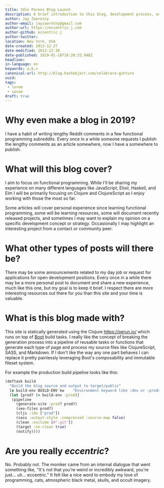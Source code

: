 ```yaml
---
title: Idle Parens Blog Launch
description: A brief introduction to this blog, development process, and goals.
author: Jay Zawrotny
author-email: jayzawrotny@gmail.com
author-url: https://eccentric-j.com
author-github: eccentric-j
author-twitter:
location: New York, USA
date-created: 2013-12-27
date-modified: 2013-12-30
date-published: 2019-01-18T18:20:33.948Z
headline:
in-language: en
keywords: a,b,c
canonical-url: http://blog.hashobject.com/celebrare-gutture
uuid:
tags:
 - lorem
 - ipsum
draft: true
---
```

# Why even make a blog in 2019?

I have a habit of writing lengthy Reddit comments in a few functional programming subreddits. Every once in a while someone requests I publish the lengthy comments as an article somewhere, now I have a somewhere to publish.

# What will this blog cover?

I aim to focus on functional programming. While I'll be sharing my experience on many different languages like JavaScript, Elixir, Haskell, and Elm I will be primarily focusing on Clojure and ClojureScript as I enjoy working with those the most so far.

Some articles will cover personal experience since learning functional programming, some will be learning resources, some will document recently released projects, and sometimes I may want to explain my opinion on a specific development concept or strategy. Occasionally I may highlight an interesting project from a contact or community peer.


# What other types of posts will there be?

There may be some announcements related to my day job or request for applications for open development positions. Every once in a while there may be a more personal post to document and share a new experience, much like this one, but my goal is to keep it brief. I respect there are more interesting resources out there for you than this site and your time is valuable.

# What is this blog made with?

This site is statically generated using the Clojure https://perun.io/ which runs on top of [Boot](https://github.com/boot-clj) build tasks. I really like the concept of breaking the generation process into a pipeline of reusable tasks or functions that generate each type of page and process my source files like ClojureScript, SASS, and Markdown. If I don't like the way any one part behaves I can replace it pretty painlessly leveraging Boot's composability and immutable fileset system.

For example the production build pipeline looks like this:

```clj
(deftask build
  "Build the blog source and output to target/public"
  [e build-env BUILD-ENV kw    "Environment keyword like :dev or :production"]
  (let [prod? (= build-env :prod)]
   (pipeline
     (generate-site :prod? prod?)
     (seo-files prod?)
     (cljs :ids ["prod"])
     (sass :output-style :compressed :source-map false)
     (clean :exclude [#".git"])
     (target :no-clean true)
     (notify))))
```



# Are you really _eccentric_?

No. Probably not. The moniker came from an internal dialogue that went something like, "It's not that you're weird or incredibly awkward, you're just... uh... eccentric." It felt like a nice word to embody my love of programming, cats, atmospheric black metal, skulls, and occult imagery.
